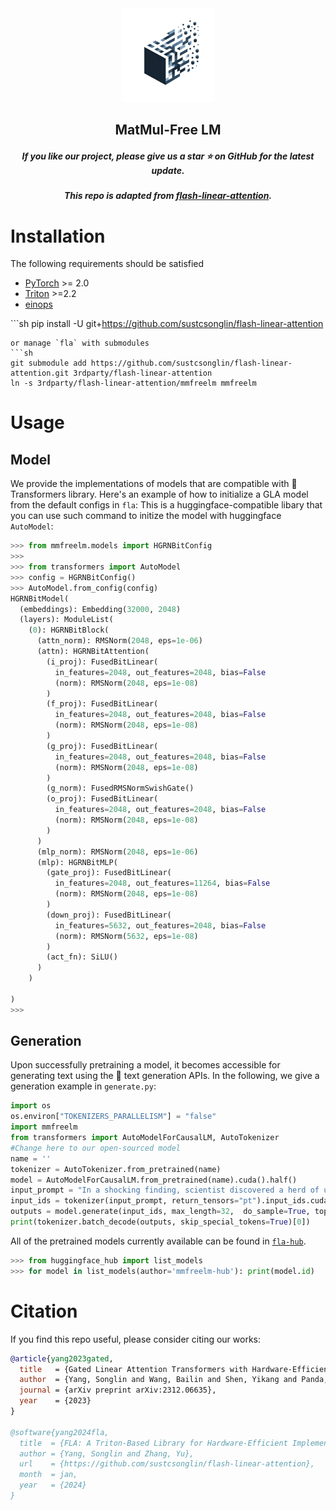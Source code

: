 <div align=center>
<img src="__assets__/logo.png" width="150px">
</div>
<h2 align="center">MatMul-Free LM</h2>
<h5 align="center"> If you like our project, please give us a star ⭐ on GitHub for the latest update.  </h2>
<h5 align="center"> This repo is adapted from <a href="https://github.com/sustcsonglin/flash-linear-attention">flash-linear-attention</a>. </h2>

<h5 align="center">

# Installation

The following requirements should be satisfied 
- [PyTorch](https://pytorch.org/) >= 2.0
- [Triton](https://github.com/openai/triton) >=2.2
- [einops](https://einops.rocks/)

\```sh
pip install -U git+https://github.com/sustcsonglin/flash-linear-attention
```
or manage `fla` with submodules
```sh
git submodule add https://github.com/sustcsonglin/flash-linear-attention.git 3rdparty/flash-linear-attention
ln -s 3rdparty/flash-linear-attention/mmfreelm mmfreelm
```

# Usage

## Model

We provide the implementations of models that are compatible with 🤗 Transformers library. 
Here's an example of how to initialize a GLA model from the default configs in `fla`:
This is a huggingface-compatible libary that you can use such command to initize the model with huggingface `AutoModel`:


```py
>>> from mmfreelm.models import HGRNBitConfig
>>> 
>>> from transformers import AutoModel
>>> config = HGRNBitConfig()
>>> AutoModel.from_config(config)
HGRNBitModel(
  (embeddings): Embedding(32000, 2048)
  (layers): ModuleList(
    (0): HGRNBitBlock(
      (attn_norm): RMSNorm(2048, eps=1e-06)
      (attn): HGRNBitAttention(
        (i_proj): FusedBitLinear(
          in_features=2048, out_features=2048, bias=False
          (norm): RMSNorm(2048, eps=1e-08)
        )
        (f_proj): FusedBitLinear(
          in_features=2048, out_features=2048, bias=False
          (norm): RMSNorm(2048, eps=1e-08)
        )
        (g_proj): FusedBitLinear(
          in_features=2048, out_features=2048, bias=False
          (norm): RMSNorm(2048, eps=1e-08)
        )
        (g_norm): FusedRMSNormSwishGate()
        (o_proj): FusedBitLinear(
          in_features=2048, out_features=2048, bias=False
          (norm): RMSNorm(2048, eps=1e-08)
        )
      )
      (mlp_norm): RMSNorm(2048, eps=1e-06)
      (mlp): HGRNBitMLP(
        (gate_proj): FusedBitLinear(
          in_features=2048, out_features=11264, bias=False
          (norm): RMSNorm(2048, eps=1e-08)
        )
        (down_proj): FusedBitLinear(
          in_features=5632, out_features=2048, bias=False
          (norm): RMSNorm(5632, eps=1e-08)
        )
        (act_fn): SiLU()
      )
    )
    
)
>>> 

```

## Generation

Upon successfully pretraining a model, it becomes accessible for generating text using the 🤗 text generation APIs.
In the following, we give a generation example in `generate.py`:

```py
import os
os.environ["TOKENIZERS_PARALLELISM"] = "false"
import mmfreelm
from transformers import AutoModelForCausalLM, AutoTokenizer
#Change here to our open-sourced model
name = ''
tokenizer = AutoTokenizer.from_pretrained(name)
model = AutoModelForCausalLM.from_pretrained(name).cuda().half()
input_prompt = "In a shocking finding, scientist discovered a herd of unicorns living in a remote, "
input_ids = tokenizer(input_prompt, return_tensors="pt").input_ids.cuda()
outputs = model.generate(input_ids, max_length=32,  do_sample=True, top_p=0.4, temperature=0.6)
print(tokenizer.batch_decode(outputs, skip_special_tokens=True)[0])
```

All of the pretrained models currently available can be found in [`fla-hub`](https://huggingface.co/fla-hub).
```py
>>> from huggingface_hub import list_models
>>> for model in list_models(author='mmfreelm-hub'): print(model.id)
```


# Citation
If you find this repo useful, please consider citing our works:
```bib
@article{yang2023gated,
  title   = {Gated Linear Attention Transformers with Hardware-Efficient Training},
  author  = {Yang, Songlin and Wang, Bailin and Shen, Yikang and Panda, Rameswar and Kim, Yoon},
  journal = {arXiv preprint arXiv:2312.06635},
  year    = {2023}
}

@software{yang2024fla,
  title  = {FLA: A Triton-Based Library for Hardware-Efficient Implementations of Linear Attention Mechanism},
  author = {Yang, Songlin and Zhang, Yu},
  url    = {https://github.com/sustcsonglin/flash-linear-attention},
  month  = jan,
  year   = {2024}
}
```
